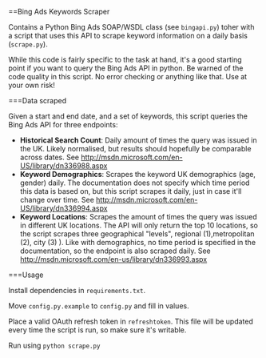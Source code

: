 ==Bing Ads Keywords Scraper

Contains a Python Bing Ads SOAP/WSDL class (see `bingapi.py`) toher with a script that uses this API to scrape keyword information on a daily basis (`scrape.py`). 

While this code is fairly specific to the task at hand, it's a good starting point if you want to query the Bing Ads API in python. Be warned of the code quality in this script. No error checking or anything like that. Use at your own risk!

===Data scraped

Given a start and end date, and a set of keywords, this script queries the Bing Ads API for three endpoints:

- **Historical Search Count**: Daily amount of times the query was issued in the UK. Likely normalised, but results should hopefully be comparable across dates. See http://msdn.microsoft.com/en-US/library/dn336988.aspx
- **Keyword Demographics**: Scrapes the keyword UK demographics (age, gender) daily. The documentation does not specify which time period this data is based on, but this script scrapes it daily, just in case it'll change over time. See http://msdn.microsoft.com/en-US/library/dn336994.aspx
- **Keyword Locations**: Scrapes the amount of times the query was issued in different UK locations. The API will only return the top 10 locations, so the script scrapes three geographical "levels", regional (1),metropolitan (2), city (3) ). Like with demographics, no time period is specified in the documentation, so the endpoint is also scraped daily. See http://msdn.microsoft.com/en-us/library/dn336993.aspx

===Usage

Install dependencies in `requirements.txt`.

Move `config.py.example` to `config.py` and fill in values.

Place a valid OAuth refresh token in `refreshtoken`. This file will be updated every time the script is run, so make sure it's writable.

Run using `python scrape.py`
